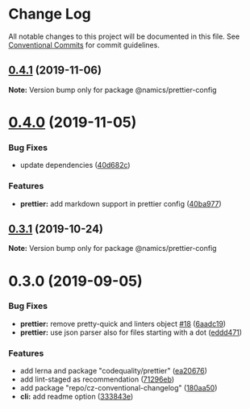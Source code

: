 # Change Log

All notable changes to this project will be documented in this file.
See [Conventional Commits](https://conventionalcommits.org) for commit guidelines.

## [0.4.1](https://github.com/namics/frontend-defaults/compare/@namics/prettier-config@0.4.0...@namics/prettier-config@0.4.1) (2019-11-06)

**Note:** Version bump only for package @namics/prettier-config

# [0.4.0](https://github.com/namics/frontend-defaults/compare/@namics/prettier-config@0.3.1...@namics/prettier-config@0.4.0) (2019-11-05)

### Bug Fixes

-   update dependencies ([40d682c](https://github.com/namics/frontend-defaults/commit/40d682c7f67ed7990295c171b6898b74a52ebb70))

### Features

-   **prettier:** add markdown support in prettier config ([40ba977](https://github.com/namics/frontend-defaults/commit/40ba977826554ec1287cea27ffb7d19b32c7b087))

## [0.3.1](https://github.com/namics/frontend-defaults/compare/@namics/prettier-config@0.3.0...@namics/prettier-config@0.3.1) (2019-10-24)

**Note:** Version bump only for package @namics/prettier-config

# 0.3.0 (2019-09-05)

### Bug Fixes

-   **prettier:** remove pretty-quick and linters object [#18](https://github.com/namics/frontend-defaults/issues/18) ([6aadc19](https://github.com/namics/frontend-defaults/commit/6aadc19))
-   **prettier:** use json parser also for files starting with a dot ([eddd471](https://github.com/namics/frontend-defaults/commit/eddd471))

### Features

-   add lerna and package "codequality/prettier" ([ea20676](https://github.com/namics/frontend-defaults/commit/ea20676))
-   add lint-staged as recommendation ([71296eb](https://github.com/namics/frontend-defaults/commit/71296eb))
-   add package "repo/cz-conventional-changelog" ([180aa50](https://github.com/namics/frontend-defaults/commit/180aa50))
-   **cli:** add readme option ([333843e](https://github.com/namics/frontend-defaults/commit/333843e))
